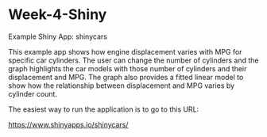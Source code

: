 # Week-4-Shiny
Example Shiny App: shinycars

This example app shows how engine displacement varies with MPG for specific car cylinders.
The user can change the number of cylinders and the graph highlights the car models with those
number of cylinders and their displacement and MPG. The graph also provides a fitted linear
model to show how the relationship between displacement and MPG varies by cylinder count.

The easiest way to run the application is to go to this URL:

https://www.shinyapps.io/shinycars/
